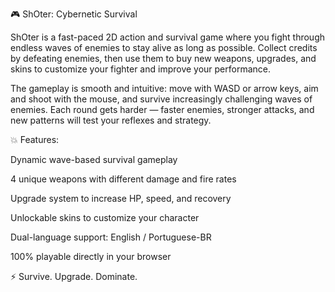 🎮 ShOter: Cybernetic Survival

ShOter is a fast-paced 2D action and survival game where you fight through endless waves of enemies to stay alive as long as possible.
Collect credits by defeating enemies, then use them to buy new weapons, upgrades, and skins to customize your fighter and improve your performance.

The gameplay is smooth and intuitive: move with WASD or arrow keys, aim and shoot with the mouse, and survive increasingly challenging waves of enemies.
Each round gets harder — faster enemies, stronger attacks, and new patterns will test your reflexes and strategy.

💥 Features:

Dynamic wave-based survival gameplay

4 unique weapons with different damage and fire rates

Upgrade system to increase HP, speed, and recovery

Unlockable skins to customize your character

Dual-language support: English / Portuguese-BR

100% playable directly in your browser

⚡ Survive. Upgrade. Dominate.
